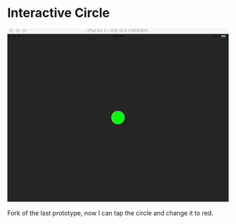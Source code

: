 Interactive Circle
===================

![Recording](recording.gif)

Fork of the last prototype, now I can tap the circle and change it to red.